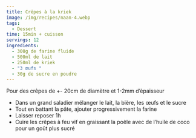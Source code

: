 ```yaml
---
title: Crêpes à la kriek
image: /img/recipes/naan-4.webp
tags:
  - Dessert
time: 15min + cuisson
servings: 12
ingredients:
  - 300g de farine fluide
  - 500ml de lait
  - 250ml de kriek
  - "3 œufs "
  - 30g de sucre en poudre
---
```

Pour des crêpes de +- 20cm de diamètre et 1-2mm d’épaisseur

* Dans un grand saladier mélanger le lait, la bière, les œufs et le sucre
* Tout en battant la pâte, ajouter progressivement la farine
* Laisser reposer 1h
* Cuire les crêpes à feu vif en graissant la poêle avec de l’huile de coco pour un goût plus sucré